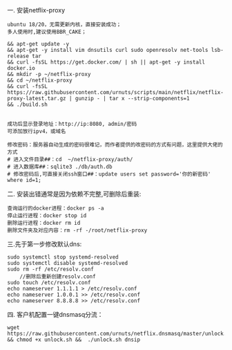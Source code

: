   
  
  一. 安装netflix-proxy
    
    ubuntu 18/20，无需更新内核，直接安装成功；
    多人使用时,建议使用BBR_CAKE；

    && apt-get update -y
    && apt-get -y install vim dnsutils curl sudo openresolv net-tools lsb-release tar
    && curl -fsSL https://get.docker.com/ | sh || apt-get -y install docker.io
    && mkdir -p ~/netflix-proxy
    && cd ~/netflix-proxy
    && curl -fsSL https://raw.githubusercontent.com/urnuts/scripts/main/netflix/netflix-proxy-latest.tar.gz | gunzip - | tar x --strip-components=1
    && ./build.sh
    
    
    成功后显示登录地址：http://ip:8080, admin/密码
    可添加放行ipv4，或域名

    修改密码：服务器自动生成的密码很难记，而作者提供的改密码的方式有问题，这里提供大佬的方式
    # 进入文件目录##：cd  ~/netflix-proxy/auth/
    # 进入数据库##：sqlite3 ./db/auth.db
    # 修改密码后,可直接关闭ssh窗口##：update users set password='你的新密码' where id=1;
    
    
 二. 安装出错通常是因为依赖不完整,可删除后重装:
    
    查询运行的docker进程：docker ps -a
    停止运行进程：docker stop id
    删除运行进程：docker rm id
    删除文件夹及对应内容：rm -rf -/root/netflix-proxy


三.先于第一步修改默认dns:

    sudo systemctl stop systemd-resolved
    sudo systemctl disable systemd-resolved
    sudo rm -rf /etc/resolv.conf
        //删除后重新创建resolv.conf
    sudo touch /etc/resolv.conf
    echo nameserver 1.1.1.1 > /etc/resolv.conf
    echo nameserver 1.0.0.1 >> /etc/resolv.conf
    echo nameserver 8.8.8.8 >> /etc/resolv.conf
    
四. 客户机配置一键dnsmasq分流：

    wget https://raw.githubusercontent.com/urnuts/netflix.dnsmasq/master/unlock.sh && chmod +x unlock.sh &&  ./unlock.sh dnsip


